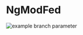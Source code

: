 # NgModFed

![example branch parameter](https://github.com/github/docs/actions/workflows/main.yml/badge.svg?branch=main)
